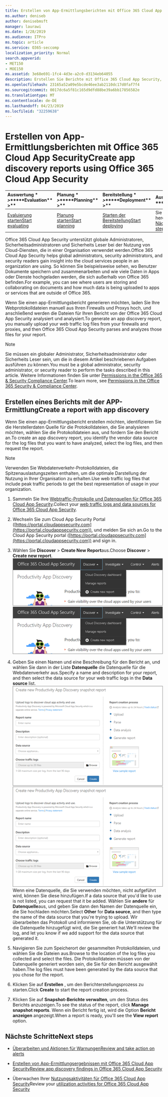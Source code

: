 ```yaml
---
title: Erstellen von App-Ermittlungsberichten mit Office 365 Cloud App Security
ms.author: deniseb
author: denisebmsft
manager: laurawi
ms.date: 1/28/2019
ms.audience: ITPro
ms.topic: article
ms.service: O365-seccomp
localization_priority: Normal
search.appverid:
- MET150
- MOE150
ms.assetid: 3e68e691-1fc4-4d3e-a2c0-d3134eb64055
description: Erstellen Sie Berichte mit Office 365 Cloud App Security, mit denen Sie verstehen können, wie Personen in Ihrer Organisation Office 365 und andere apps verwenden.
ms.openlocfilehash: 23165a52a09e5bcde46ee3ab2110dc17d0faf7f4
ms.sourcegitcommit: 0017dc6a5f81c165d9dfd88be39a6bb17856582e
ms.translationtype: MT
ms.contentlocale: de-DE
ms.lasthandoff: 04/23/2019
ms.locfileid: "32259638"
---
```

# <a name="create-app-discovery-reports-using-office-365-cloud-app-security"></a><span data-ttu-id="495e8-103">Erstellen von App-Ermittlungsberichten mit Office 365 Cloud App Security</span><span class="sxs-lookup"><span data-stu-id="495e8-103">Create app discovery reports using Office 365 Cloud App Security</span></span>

|<span data-ttu-id="495e8-104">Auswertung \* *\>*\*</span><span class="sxs-lookup"><span data-stu-id="495e8-104">\*\*\*\*Evaluation\*\* \>\*\*</span></span>|<span data-ttu-id="495e8-105">Planung \* *\>*\*</span><span class="sxs-lookup"><span data-stu-id="495e8-105">\*\*\*\*Planning\*\* \>\*\*</span></span>|<span data-ttu-id="495e8-106">Bereitstellung \* *\>*\*</span><span class="sxs-lookup"><span data-stu-id="495e8-106">\*\*\*\*Deployment\*\* \>\*\*</span></span>|<span data-ttu-id="495e8-107">Auslastung \* \* \* \*</span><span class="sxs-lookup"><span data-stu-id="495e8-107">\*\*\*\*Utilization\*\*\*\*</span></span>|
|:-----|:-----|:-----|:-----|
|[<span data-ttu-id="495e8-108">Evaluierung starten</span><span class="sxs-lookup"><span data-stu-id="495e8-108">Start evaluating</span></span>](office-365-cas-overview.md) <br/> |[<span data-ttu-id="495e8-109">Planung starten</span><span class="sxs-lookup"><span data-stu-id="495e8-109">Start planning</span></span>](get-ready-for-office-365-cas.md) <br/> |[<span data-ttu-id="495e8-110">Starten der Bereitstellung</span><span class="sxs-lookup"><span data-stu-id="495e8-110">Start deploying</span></span>](turn-on-office-365-cas.md) <br/> |<span data-ttu-id="495e8-111">Sie sind hier!</span><span class="sxs-lookup"><span data-stu-id="495e8-111">You are here!</span></span>  <br/> [<span data-ttu-id="495e8-112">Nächste Schritte</span><span class="sxs-lookup"><span data-stu-id="495e8-112">Next steps</span></span>](#next-steps) <br/> |
   
<span data-ttu-id="495e8-113">Office 365 Cloud App Security unterstützt globale Administratoren, Sicherheitsadministratoren und Sicherheits Leser bei der Nutzung von Cloud-Diensten, die in einer Organisation verwendet werden.</span><span class="sxs-lookup"><span data-stu-id="495e8-113">Office 365 Cloud App Security helps global administrators, security administrators, and security readers gain insight into the cloud services people in an organization are using.</span></span> <span data-ttu-id="495e8-114">So können Sie beispielsweise sehen, wo Benutzer Dokumente speichern und zusammenarbeiten und wie viele Daten in Apps oder Dienste hochgeladen werden, die sich außerhalb von Office 365 befinden.</span><span class="sxs-lookup"><span data-stu-id="495e8-114">For example, you can see where users are storing and collaborating on documents and how much data is being uploaded to apps or services that are outside of Office 365.</span></span>
  
<span data-ttu-id="495e8-115">Wenn Sie einen app-Ermittlungsbericht generieren möchten, laden Sie Ihre Webprotokolldateien manuell aus Ihren Firewalls und Proxys hoch, und anschließend werden die Dateien für Ihren Bericht von der Office 365 Cloud App Security analysiert und analysiert.</span><span class="sxs-lookup"><span data-stu-id="495e8-115">To generate an app discovery report, you manually upload your web traffic log files from your firewalls and proxies, and then Office 365 Cloud App Security parses and analyzes those files for your report.</span></span>
  
> [!NOTE]
> <span data-ttu-id="495e8-116">Sie müssen ein globaler Administrator, Sicherheitsadministrator oder Sicherheits Leser sein, um die in diesem Artikel beschriebenen Aufgaben ausführen zu können.</span><span class="sxs-lookup"><span data-stu-id="495e8-116">You must be a global administrator, security administrator, or security reader to perform the tasks described in this article.</span></span> <span data-ttu-id="495e8-117">Weitere Informationen finden Sie unter [Permissions in the Office 365 &amp; Security Compliance Center](permissions-in-the-security-and-compliance-center.md).</span><span class="sxs-lookup"><span data-stu-id="495e8-117">To learn more, see [Permissions in the Office 365 Security &amp; Compliance Center](permissions-in-the-security-and-compliance-center.md).</span></span> 
  
## <a name="create-a-report-with-app-discovery"></a><span data-ttu-id="495e8-118">Erstellen eines Berichts mit der APP-Ermittlung</span><span class="sxs-lookup"><span data-stu-id="495e8-118">Create a report with app discovery</span></span>

<span data-ttu-id="495e8-119">Wenn Sie einen app-Ermittlungsbericht erstellen möchten, identifizieren Sie die Herstellerdaten Quelle für die Protokolldateien, die Sie analysieren möchten, wählen Sie die Protokolldateien aus, und fordern Sie den Bericht an.</span><span class="sxs-lookup"><span data-stu-id="495e8-119">To create an app discovery report, you identify the vendor data source for the log files that you want to have analyzed, select the log files, and then request the report.</span></span>
  
> [!NOTE]
> <span data-ttu-id="495e8-120">Verwenden Sie Webdatenverkehr-Protokolldateien, die Spitzenauslastungszeiten enthalten, um die optimale Darstellung der Nutzung in Ihrer Organisation zu erhalten.</span><span class="sxs-lookup"><span data-stu-id="495e8-120">Use web traffic log files that include peak traffic periods to get the best representation of usage in your organization.</span></span> 
  
1. <span data-ttu-id="495e8-121">Sammeln Sie Ihre [Webtraffic-Protokolle und Datenquellen für Office 365 Cloud App Security](web-traffic-logs-and-data-sources-for-ocas.md).</span><span class="sxs-lookup"><span data-stu-id="495e8-121">Collect your [web traffic logs and data sources for Office 365 Cloud App Security](web-traffic-logs-and-data-sources-for-ocas.md).</span></span>
    
2. <span data-ttu-id="495e8-122">Wechseln Sie zum Cloud App Security Portal ([https://portal.cloudappsecurity.com](https://portal.cloudappsecurity.com)), und melden Sie sich an.</span><span class="sxs-lookup"><span data-stu-id="495e8-122">Go to the Cloud App Security portal ([https://portal.cloudappsecurity.com](https://portal.cloudappsecurity.com)) and sign in.</span></span> 
       
3. <span data-ttu-id="495e8-123">Wählen Sie **Discover** \> **Create New Report**aus.</span><span class="sxs-lookup"><span data-stu-id="495e8-123">Choose **Discover** \> **Create new report**.</span></span> <br><span data-ttu-id="495e8-124">![Wählen Sie im Office 365-CAS-Portal Discover aus.](media/73b5299f-94b5-49dd-a00f-154d188eb2c5.png)</span><span class="sxs-lookup"><span data-stu-id="495e8-124">![In the Office 365 CAS portal, choose Discover](media/73b5299f-94b5-49dd-a00f-154d188eb2c5.png)</span></span><br>
  
4. <span data-ttu-id="495e8-125">Geben Sie einen Namen und eine Beschreibung für den Bericht an, und wählen Sie dann in der Liste **Datenquelle** die Datenquelle für die Webdatenverkehr aus.</span><span class="sxs-lookup"><span data-stu-id="495e8-125">Specify a name and description for your report, and then select the data source for your web traffic logs in the **Data source** list.</span></span> <br><span data-ttu-id="495e8-126">![Wählen Sie in O365-CAS \> die Option Discover Create New Report aus.](media/22e660f0-5eb2-49fa-9fea-f88a5809a07b.png)</span><span class="sxs-lookup"><span data-stu-id="495e8-126">![In O365 CAS, choose Discover \> Create new report](media/22e660f0-5eb2-49fa-9fea-f88a5809a07b.png)</span></span><br><span data-ttu-id="495e8-127">Wenn eine Datenquelle, die Sie verwenden möchten, nicht aufgeführt wird, können Sie diese hinzufügen.</span><span class="sxs-lookup"><span data-stu-id="495e8-127">If a data source that you'd like to use is not listed, you can request that it be added.</span></span> <span data-ttu-id="495e8-128">Wählen Sie **andere** für **Datenquelle**aus, und geben Sie dann den Namen der Datenquelle ein, die Sie hochladen möchten.</span><span class="sxs-lookup"><span data-stu-id="495e8-128">Select **Other** for **Data source**, and then type the name of the data source that you're trying to upload.</span></span> <span data-ttu-id="495e8-129">Wir überarbeiten das Protokoll und informieren Sie, ob die Unterstützung für die Datenquelle hinzugefügt wird, die Sie generiert hat.</span><span class="sxs-lookup"><span data-stu-id="495e8-129">We'll review the log, and let you know if we add support for the data source that generated it.</span></span> 
  
5. <span data-ttu-id="495e8-130">Navigieren Sie zum Speicherort der gesammelten Protokolldateien, und wählen Sie die Dateien aus.</span><span class="sxs-lookup"><span data-stu-id="495e8-130">Browse to the location of the log files you collected and select the files.</span></span> <span data-ttu-id="495e8-131">Die Protokolldateien müssen von der Datenquelle generiert worden sein, die Sie für den Bericht ausgewählt haben.</span><span class="sxs-lookup"><span data-stu-id="495e8-131">The log files must have been generated by the data source that you chose for the report.</span></span>
    
6. <span data-ttu-id="495e8-132">Klicken Sie auf **Erstellen** , um den Berichterstellungsprozess zu starten.</span><span class="sxs-lookup"><span data-stu-id="495e8-132">Click **Create** to start the report creation process.</span></span> 
    
7. <span data-ttu-id="495e8-133">Klicken Sie auf **Snapshot-Berichte verwalten**, um den Status des Berichts anzuzeigen.</span><span class="sxs-lookup"><span data-stu-id="495e8-133">To see the status of the report, click **Manage snapshot reports**.</span></span> <span data-ttu-id="495e8-134">Wenn ein Bericht fertig ist, wird die Option **Bericht anzeigen** angezeigt.</span><span class="sxs-lookup"><span data-stu-id="495e8-134">When a report is ready, you'll see the **View report** option.</span></span> 
    
## <a name="next-steps"></a><span data-ttu-id="495e8-135">Nächste Schritte</span><span class="sxs-lookup"><span data-stu-id="495e8-135">Next steps</span></span>

- [<span data-ttu-id="495e8-136">Überarbeiten und Aktionen für Warnungen</span><span class="sxs-lookup"><span data-stu-id="495e8-136">Review and take action on alerts</span></span>](review-office-365-cas-alerts.md)
    
- [<span data-ttu-id="495e8-137">Erstellen von App-Ermittlungsergebnissen mit Office 365 Cloud App Security</span><span class="sxs-lookup"><span data-stu-id="495e8-137">Review app discovery findings in Office 365 Cloud App Security</span></span>](review-app-discovery-findings-in-ocas.md)
    
- <span data-ttu-id="495e8-138">Überwachen Ihrer [Nutzungsaktivitäten für Office 365 Cloud App Security](utilization-activities-for-ocas.md)</span><span class="sxs-lookup"><span data-stu-id="495e8-138">Review your [utilization activities for Office 365 Cloud App Security](utilization-activities-for-ocas.md)</span></span>
    

